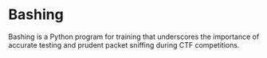 # Bashing
Bashing is a Python program for training that underscores the importance of accurate testing and prudent packet sniffing during CTF competitions.
